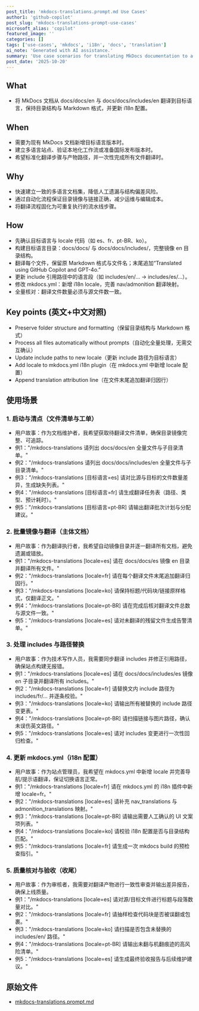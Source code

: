 ```yaml
---
post_title: 'mkdocs-translations.prompt.md Use Cases'
author1: 'github-copilot'
post_slug: 'mkdocs-translations-prompt-use-cases'
microsoft_alias: 'copilot'
featured_image: ''
categories: []
tags: ['use-cases', 'mkdocs', 'i18n', 'docs', 'translation']
ai_note: 'Generated with AI assistance.'
summary: 'Use case scenarios for translating MkDocs documentation to a target locale with folder mirroring, include path updates, and mkdocs.yml i18n config updates.'
post_date: '2025-10-20'
---
```


<!-- markdownlint-disable MD041 -->

## What

* 将 MkDocs 文档从 docs/docs/en 与 docs/docs/includes/en 翻译到目标语言，保持目录结构与 Markdown 格式，并更新 i18n 配置。

## When

* 需要为现有 MkDocs 文档新增目标语言版本时。
* 建立多语言站点、验证本地化工作流或准备国际发布版本时。
* 希望标准化翻译步骤与产物路径，并一次性完成所有文件翻译时。

## Why

* 快速建立一致的多语言文档集，降低人工遗漏与结构偏差风险。
* 通过自动化流程保证目录镜像与链接正确，减少运维与编辑成本。
* 将翻译流程固化为可重复执行的流水线步骤。

## How

* 先确认目标语言与 locale 代码（如 es、fr、pt-BR、ko）。
* 构建目标语言目录：docs/docs/<locale> 与 docs/docs/includes/<locale>，完整镜像 en 目录结构。
* 翻译每个文件，保留原 Markdown 格式与文件名；末尾追加“Translated using GitHub Copilot and GPT-4o.”
* 更新 include 引用路径中的语言段（如 includes/en/... → includes/es/...）。
* 修改 mkdocs.yml：新增 i18n locale，完善 nav/admonition 翻译映射。
* 全量核对：翻译文件数量必须与源文件数一致。

## Key points (英文+中文对照)

* Preserve folder structure and formatting（保留目录结构与 Markdown 格式）
* Process all files automatically without prompts（自动化全量处理，无需交互确认）
* Update include paths to new locale（更新 include 路径为目标语言）
* Add locale to mkdocs.yml i18n plugin（在 mkdocs.yml 中新增 locale 配置）
* Append translation attribution line（在文件末尾追加翻译归因行）

## 使用场景

### 1. 启动与清点（文件清单与工单）

* 用户故事：作为文档维护者，我希望获取待翻译文件清单，确保目录镜像完整、可追踪。
* 例1："/mkdocs-translations 请列出 docs/docs/en 全量文件与子目录清单。"
* 例2："/mkdocs-translations 请列出 docs/docs/includes/en 全量文件与子目录清单。"
* 例3："/mkdocs-translations [目标语言=es] 请对比源与目标的文件数量差异，生成缺失列表。"
* 例4："/mkdocs-translations [目标语言=fr] 请生成翻译任务表（路径、类型、预计耗时）。"
* 例5："/mkdocs-translations [目标语言=pt-BR] 请输出翻译批次计划与分配建议。"

### 2. 批量镜像与翻译（主体文档）

* 用户故事：作为翻译执行者，我希望自动镜像目录并逐一翻译所有文档，避免遗漏或错放。
* 例1："/mkdocs-translations [locale=es] 请在 docs/docs/es 镜像 en 目录并翻译所有文件。"
* 例2："/mkdocs-translations [locale=fr] 请在每个翻译文件末尾追加翻译归因行。"
* 例3："/mkdocs-translations [locale=ko] 请保持标题/代码块/链接原样格式，仅翻译正文。"
* 例4："/mkdocs-translations [locale=pt-BR] 请在完成后核对翻译文件总数与源文件一致。"
* 例5："/mkdocs-translations [locale=es] 请对未翻译的残留文件生成告警清单。"

### 3. 处理 includes 与路径替换

* 用户故事：作为技术写作人员，我需要同步翻译 includes 并修正引用路径，确保站点构建无报错。
* 例1："/mkdocs-translations [locale=es] 请在 docs/docs/includes/es 镜像 en 子目录并翻译所有 includes。"
* 例2："/mkdocs-translations [locale=fr] 请替换文内 include 路径为 includes/fr/... 并逐条校验。"
* 例3："/mkdocs-translations [locale=ko] 请输出所有被替换的 include 路径变更表。"
* 例4："/mkdocs-translations [locale=pt-BR] 请扫描链接与图片路径，确认未误伤英文路径。"
* 例5："/mkdocs-translations [locale=es] 请对 includes 变更进行一次性回归检查。"

### 4. 更新 mkdocs.yml（i18n 配置）

* 用户故事：作为站点管理员，我希望在 mkdocs.yml 中新增 locale 并完善导航/提示语翻译，保证切换语言正常。
* 例1："/mkdocs-translations [locale=fr] 请在 mkdocs.yml 的 i18n 插件中新增 locale=fr。"
* 例2："/mkdocs-translations [locale=es] 请补充 nav_translations 与 admonition_translations 映射。"
* 例3："/mkdocs-translations [locale=pt-BR] 请输出需要人工确认的 UI 文案项列表。"
* 例4："/mkdocs-translations [locale=ko] 请校验 i18n 配置是否与目录结构匹配。"
* 例5："/mkdocs-translations [locale=fr] 请生成一次 mkdocs build 的预检查指引。"

### 5. 质量核对与验收（收尾）

* 用户故事：作为审核者，我需要对翻译产物进行一致性审查并输出差异报告，确保上线质量。
* 例1："/mkdocs-translations [locale=es] 请对源/目标文件进行标题与段落数量对比。"
* 例2："/mkdocs-translations [locale=fr] 请抽样检查代码块是否被误翻或包裹。"
* 例3："/mkdocs-translations [locale=ko] 请扫描是否包含未替换的 includes/en/ 路径。"
* 例4："/mkdocs-translations [locale=pt-BR] 请输出未翻与机翻痕迹的高风险清单。"
* 例5："/mkdocs-translations [locale=es] 请生成最终验收报告与后续维护建议。"

## 原始文件

* [mkdocs-translations.prompt.md](../../prompts/mkdocs-translations.prompt.md)
